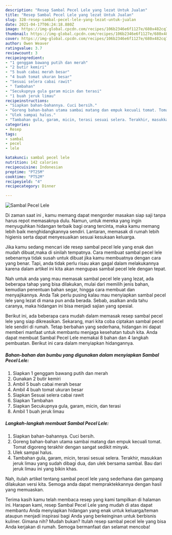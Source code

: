 ```yaml
---
description: "Resep Sambal Pecel Lele yang lezat Untuk Jualan"
title: "Resep Sambal Pecel Lele yang lezat Untuk Jualan"
slug: 328-resep-sambal-pecel-lele-yang-lezat-untuk-jualan
date: 2021-04-17T06:24:18.880Z
image: https://img-global.cpcdn.com/recipes/106b2346e6f1127e/680x482cq70/sambal-pecel-lele-foto-resep-utama.jpg
thumbnail: https://img-global.cpcdn.com/recipes/106b2346e6f1127e/680x482cq70/sambal-pecel-lele-foto-resep-utama.jpg
cover: https://img-global.cpcdn.com/recipes/106b2346e6f1127e/680x482cq70/sambal-pecel-lele-foto-resep-utama.jpg
author: Owen Weaver
ratingvalue: 3.7
reviewcount: 3
recipeingredient:
- "1 genggam bawang putih dan merah"
- "2 butir kemiri"
- "5 buah cabai merah besar"
- "4 buah tomat ukuran besar"
- "Sesuai selera cabai rawit"
- " Tambahan"
- "Secukupnya gula garam micin dan terasi"
- "1 buah jeruk limau"
recipeinstructions:
- "Siapkan bahan-bahannya. Cuci bersih."
- "Goreng bahan-bahan utama sambai matang dan empuk kecuali tomat. Tomat digoreng terakhir dengan sangat sedikit minyak."
- "Ulek sampai halus."
- "Tambahan gula, garam, micin, terasi sesuai selera. Terakhir, masukkan jeruk limau yang sudah dibagi dua, dan ulek bersama sambal. Bau dari jeruk limau ini yang bikin khas."
categories:
- Resep
tags:
- sambal
- pecel
- lele

katakunci: sambal pecel lele 
nutrition: 142 calories
recipecuisine: Indonesian
preptime: "PT25M"
cooktime: "PT52M"
recipeyield: "4"
recipecategory: Dinner

---
```



![Sambal Pecel Lele](https://img-global.cpcdn.com/recipes/106b2346e6f1127e/680x482cq70/sambal-pecel-lele-foto-resep-utama.jpg)

Di zaman  saat ini , kamu memang dapat mengorder masakan siap saji tanpa harus repot memasaknya dulu. Namun, untuk mereka yang ingin menyuguhkan hidangan terbaik bagi orang tercinta, maka kamu memang lebih baik menghidangkannya sendiri. Lantaran, memasak di rumah lebih higienis serta dapat menyesuaikan sesuai kesukaan keluarga.

Jika kamu sedang mencari ide resep sambal pecel lele yang enak dan mudah dibuat,maka di sinilah tempatnya. Cara membuat sambal pecel lele  sebenarnya tidak susah untuk dibuat jika kamu membuatnya dengan cara yang benar. Tapi, anda tidak perlu risau akan gagal dalam melakukannya 
karena dalam artikel ini kita akan mengupas sambal pecel lele dengan tepat.  



Nah untuk anda yang mau memasak sambal pecel lele yang lezat, ada beberapa tahap yang bisa dilakukan, mulai dari memilih jenis bahan, kemudian penentuan bahan segar, hingga cara membuat dan menyajikannya. Anda Tak perlu pusing kalau mau menyiapkan sambal pecel lele yang lezat di mana pun anda berada. Sebab, asalkan anda  tahu caranya, maka hidangan ini bisa menjadi sajian yang spesial.

Berikut ini, ada beberapa cara mudah dalam memasak resep sambal pecel lele yang siap dikreasikan. Sekarang, mari kita coba ciptakan sambal pecel lele sendiri di rumah. Tetap berbahan yang sederhana, hidangan ini dapat memberi manfaat untuk membantu menjaga kesehatan tubuh kita. Anda dapat membuat Sambal Pecel Lele memakai 8 bahan dan 4 langkah pembuatan. Berikut ini cara dalam menyiapkan hidangannya.

<!--inarticleads1-->

##### Bahan-bahan dan bumbu yang digunakan dalam menyiapkan Sambal Pecel Lele:

1. Siapkan 1 genggam bawang putih dan merah
1. Gunakan 2 butir kemiri
1. Ambil 5 buah cabai merah besar
1. Ambil 4 buah tomat ukuran besar
1. Siapkan Sesuai selera cabai rawit
1. Siapkan  Tambahan
1. Siapkan Secukupnya gula, garam, micin, dan terasi
1. Ambil 1 buah jeruk limau




<!--inarticleads2-->

##### Langkah-langkah membuat Sambal Pecel Lele:

1. Siapkan bahan-bahannya. Cuci bersih.
1. Goreng bahan-bahan utama sambai matang dan empuk kecuali tomat. Tomat digoreng terakhir dengan sangat sedikit minyak.
1. Ulek sampai halus.
1. Tambahan gula, garam, micin, terasi sesuai selera. Terakhir, masukkan jeruk limau yang sudah dibagi dua, dan ulek bersama sambal. Bau dari jeruk limau ini yang bikin khas.




Nah, itulah artikel tentang  sambal pecel lele  yang sederhana dan gampang dilakukan versi kita. Semoga anda dapat mempraktekkannya dengan hasil yang memuaskan. 

Terima kasih kamu telah membaca resep yang kami tampilkan di halaman ini. Harapan kami, resep  Sambal Pecel Lele yang mudah di atas dapat membantu Anda menyiapkan hidangan yang enak untuk keluarga/teman ataupun menjadi inspirasi bagi Anda yang berkeinginan untuk berbisnis kuliner. Gimana nih? Mudah bukan? Itulah resep sambal pecel lele yang bisa Anda kerjakan di rumah. Semoga bermanfaat dan selamat mencoba!

